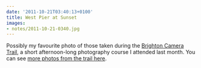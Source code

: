 ```yaml
---
date: '2011-10-21T03:40:13+0100'
title: West Pier at Sunset
images:
- notes/2011-10-21-0340.jpg
---
```

Possibly my favourite photo of those taken during the [Brighton Camera Trail][1], a short afternoon-long photography course I attended last month. You can see [more photos from the trail here][2].

[1]: http://www.cameratrails.com/photography-courses-brighton
[2]: https://www.flickr.com/photos/paulrobertlloyd/sets/72157627785545113/
